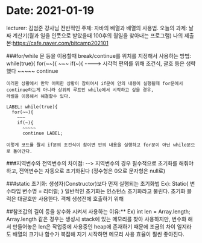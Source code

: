 # Date: 2021-01-19
lecturer: 김범준 강사님
전반적인 주제: 자바의 배열과 배열의 사용법.
오늘의 과제: 날짜 계산기(월과 일을 인풋으로 받았을때 100후의 월일을 찾아내는 프로그램) 나의 제출본:https://cafe.naver.com/bitcamp202101

###for/while 문 등을 이용할때 break/continue를 위치를 지정해서 사용하는 방법:
    while(true){
      for(~~){
        ~~~
        if(~){                         ----> 시각적 편의를 위해 조건식, 괄호 등은 생략했다
          ~~~~~
          continue

    이러한 상황에서 만약 어떠한 상황이 참이여서 if문이 안의 내용이 실행될때 for문에서 continue하는게 아니라 상위의 루프인 while에서 시작하고 싶을 경우,
    라벨을 이용해서 해결할수 있다.
    
    LABEL: while(true){
      for(~~){
        ~~~
        if(~){
          ~~~~~
          continue LABEL;

    이렇게 코드를 짤시 if문의 조건식이 참이면 안의 내용을 실행하고 for문이 아닌 while문으로 돌아간다.
    
###지역변수와 전역변수의 차이점:
    --> 지역변수의 경우 필수적으로 초기화를 해줘야하고, 전역변수는 자동으로 초기화된다 (정수형은 0으로 문자형은 null로)
    
###static 초기화:
	생성자(Constructor)보다 먼저 실행되는 초기화법
	Ex):
	Static{
      변수타입 변수명 = 리터럴;
      }
   일반적인 초기화는 인스턴스 초기화라고 불린다.
   초기화 블럭은 대괄호만 사용한다. 객체 생성전에 호출하기 위해

##참조값의 길이 등을 상수화 시켜서 사용하는 이유:**
Ex) int len = Array.length;
	Array.length 같은 경우는 생성시 stack에 있는 메모리를 찾아 사용하지만, 변수화 해서 만들어놓은 len은 작업중에 사용중인 heap에 존재하기 때문에 조금의 차이 일지라도
	배열의 크기나 함수가 복잡해 지기 시작하면 메모리 사용 효율이 훨씬 좋아진다.
